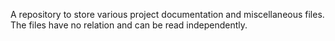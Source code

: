 A repository to store various project documentation and miscellaneous files. The files have no relation and can be read independently.
